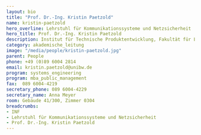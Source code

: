 ```yaml
---
layout: bio
title: "Prof. Dr.-Ing. Kristin Paetzold"
name: kristin-paetzold
hero_overline: Lehrstuhl für Kommunikationssysteme und Netzsicherheit
hero_title: Prof. Dr.-Ing. Kristin Paetzold
description: Institut für Technische Produktentwicklung, Fakultät für Luft- & Raumfahrttechnik
category: akademische_leitung
image: "/media/people/kristin-paetzold.jpg"
parent: People
phone: +49 (0)89 6004 2814
email: kristin.paetzold@unibw.de
program: systems_engineering
program: mba_public_management
fax:  089 6004-4219
secretary_phone: 089 6004-4229
secretary_name: Anna Meyer
room: Gebäude 41/300, Zimmer 0304
breadcrumbs:
- INF
- Lehrstuhl für Kommunikationssysteme und Netzsicherheit
- Prof. Dr.-Ing. Kristin Paetzold
---
```

